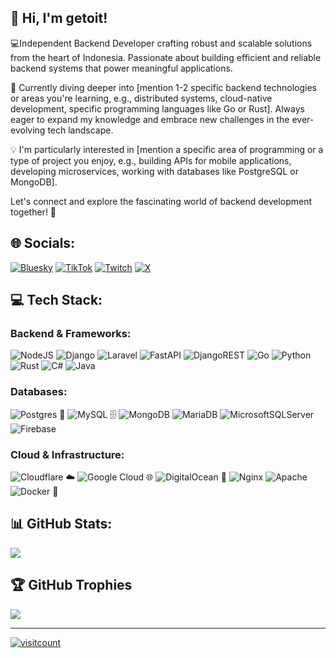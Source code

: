 ## 👋 Hi, I'm getoit!
💻Independent Backend Developer crafting robust and scalable solutions from the heart of Indonesia. Passionate about building efficient and reliable backend systems that power meaningful applications.

🌱 Currently diving deeper into [mention 1-2 specific backend technologies or areas you're learning, e.g., distributed systems, cloud-native development, specific programming languages like Go or Rust]. Always eager to expand my knowledge and embrace new challenges in the ever-evolving tech landscape.

💡 I'm particularly interested in [mention a specific area of programming or a type of project you enjoy, e.g., building APIs for mobile applications, developing microservices, working with databases like PostgreSQL or MongoDB].

Let's connect and explore the fascinating world of backend development together! 🚀

## 🌐 Socials:

[![Bluesky](https://img.shields.io/badge/bluesky-0285FF?style=for-the-badge&logo=bluesky&logoColor=%23FFFFFF)](https://bsky.app/profile/getoit.bsky.social)
[![TikTok](https://img.shields.io/badge/TikTok-%23000000.svg?logo=TikTok&logoColor=white)](https://tiktok.com/@getoits)
[![Twitch](https://img.shields.io/badge/Twitch-%239146FF.svg?logo=Twitch&logoColor=white)](https://twitch.tv/getoits)
[![X](https://img.shields.io/badge/X-black.svg?logo=X&logoColor=white)](https://x.com/getoit_)

## 💻 Tech Stack:

### Backend & Frameworks:
![NodeJS](https://img.shields.io/badge/node.js-6DA55F?style=for-the-badge&logo=node.js&logoColor=white)
![Django](https://img.shields.io/badge/django-%23092E20.svg?style=for-the-badge&logo=django&logoColor=white)
![Laravel](https://img.shields.io/badge/laravel-%23FF2D20.svg?style=for-the-badge&logo=laravel&logoColor=white)
![FastAPI](https://img.shields.io/badge/FastAPI-005571?style=for-the-badge&logo=fastapi)
![DjangoREST](https://img.shields.io/badge/DJANGO-REST-ff1709?style=for-the-badge&logo=django&logoColor=white&color=ff1709&labelColor=gray)
![Go](https://img.shields.io/badge/go-%2300ADD8.svg?style=for-the-badge&logo=go&logoColor=white)
![Python](https://img.shields.io/badge/python-3670A0?style=for-the-badge&logo=python&logoColor=ffdd54)
![Rust](https://img.shields.io/badge/rust-%23000000.svg?style=for-the-badge&logo=rust&logoColor=white)
![C#](https://img.shields.io/badge/c%23-%23239120.svg?style=for-the-badge&logo=csharp&logoColor=white)
![Java](https://img.shields.io/badge/java-%23ED8B00.svg?style=for-the-badge&logo=openjdk&logoColor=white)

### Databases:
![Postgres](https://img.shields.io/badge/postgres-%23316192.svg?style=for-the-badge&logo=postgresql&logoColor=white) 💾
![MySQL](https://img.shields.io/badge/mysql-4479A1.svg?style=for-the-badge&logo=mysql&logoColor=white) 🗄️
![MongoDB](https://img.shields.io/badge/MongoDB-%234ea94b.svg?style=for-the-badge&logo=mongodb&logoColor=white)
![MariaDB](https://img.shields.io/badge/MariaDB-003545?style=for-the-badge&logo=mariadb&logoColor=white)
![MicrosoftSQLServer](https://img.shields.io/badge/Microsoft%20SQL%20Server-CC2927?style=for-the-badge&logo=microsoft%20sql%20server&logoColor=white)
![Firebase](https://img.shields.io/badge/firebase-%23039BE5.svg?style=for-the-badge&logo=firebase) 

### Cloud & Infrastructure:
![Cloudflare](https://img.shields.io/badge/Cloudflare-F38020?style=for-the-badge&logo=Cloudflare&logoColor=white) ☁️
![Google Cloud](https://img.shields.io/badge/GoogleCloud-%234285F4.svg?style=for-the-badge&logo=google-cloud&logoColor=white) 🌐
![DigitalOcean](https://img.shields.io/badge/DigitalOcean-%230167ff.svg?style=for-the-badge&logo=digitalOcean&logoColor=white) 🐳
![Nginx](https://img.shields.io/badge/nginx-%23009639.svg?style=for-the-badge&logo=nginx&logoColor=white)
![Apache](https://img.shields.io/badge/apache-%23D42029.svg?style=for-the-badge&logo=apache&logoColor=white)
![Docker](https://img.shields.io/badge/docker-%230db7ed.svg?style=for-the-badge&logo=docker&logoColor=white) 🐳

## 📊 GitHub Stats:

![](https://github-readme-stats.vercel.app/api/top-langs/?username=getoit&theme=dark&hide_border=false&include_all_commits=false&count_private=false&layout=compact)

## 🏆 GitHub Trophies

![](https://github-profile-trophy.vercel.app/?username=getoit&theme=radical&no-frame=false&no-bg=true&margin-w=4)

---

[![visitcount](https://visitcount.itsvg.in/api?id=getoit&icon=0&color=0)](https://visitcount.itsvg.in)
